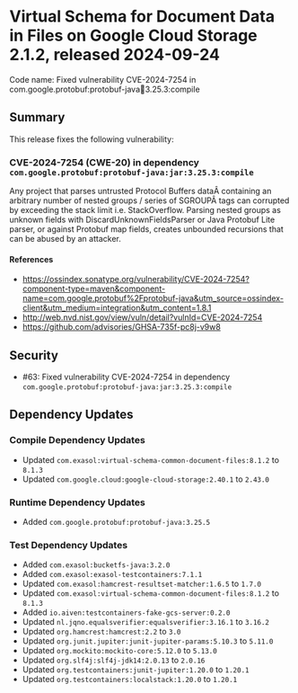# Virtual Schema for Document Data in Files on Google Cloud Storage 2.1.2, released 2024-09-24

Code name: Fixed vulnerability CVE-2024-7254 in com.google.protobuf:protobuf-java:jar:3.25.3:compile

## Summary

This release fixes the following vulnerability:

### CVE-2024-7254 (CWE-20) in dependency `com.google.protobuf:protobuf-java:jar:3.25.3:compile`
Any project that parses untrusted Protocol Buffers dataÂ containing an arbitrary number of nested groups / series of SGROUPÂ tags can corrupted by exceeding the stack limit i.e. StackOverflow. Parsing nested groups as unknown fields with DiscardUnknownFieldsParser or Java Protobuf Lite parser, or against Protobuf map fields, creates unbounded recursions that can be abused by an attacker.
#### References
* https://ossindex.sonatype.org/vulnerability/CVE-2024-7254?component-type=maven&component-name=com.google.protobuf%2Fprotobuf-java&utm_source=ossindex-client&utm_medium=integration&utm_content=1.8.1
* http://web.nvd.nist.gov/view/vuln/detail?vulnId=CVE-2024-7254
* https://github.com/advisories/GHSA-735f-pc8j-v9w8

## Security

* #63: Fixed vulnerability CVE-2024-7254 in dependency `com.google.protobuf:protobuf-java:jar:3.25.3:compile`

## Dependency Updates

### Compile Dependency Updates

* Updated `com.exasol:virtual-schema-common-document-files:8.1.2` to `8.1.3`
* Updated `com.google.cloud:google-cloud-storage:2.40.1` to `2.43.0`

### Runtime Dependency Updates

* Added `com.google.protobuf:protobuf-java:3.25.5`

### Test Dependency Updates

* Added `com.exasol:bucketfs-java:3.2.0`
* Added `com.exasol:exasol-testcontainers:7.1.1`
* Updated `com.exasol:hamcrest-resultset-matcher:1.6.5` to `1.7.0`
* Updated `com.exasol:virtual-schema-common-document-files:8.1.2` to `8.1.3`
* Added `io.aiven:testcontainers-fake-gcs-server:0.2.0`
* Updated `nl.jqno.equalsverifier:equalsverifier:3.16.1` to `3.16.2`
* Updated `org.hamcrest:hamcrest:2.2` to `3.0`
* Updated `org.junit.jupiter:junit-jupiter-params:5.10.3` to `5.11.0`
* Updated `org.mockito:mockito-core:5.12.0` to `5.13.0`
* Updated `org.slf4j:slf4j-jdk14:2.0.13` to `2.0.16`
* Updated `org.testcontainers:junit-jupiter:1.20.0` to `1.20.1`
* Updated `org.testcontainers:localstack:1.20.0` to `1.20.1`
